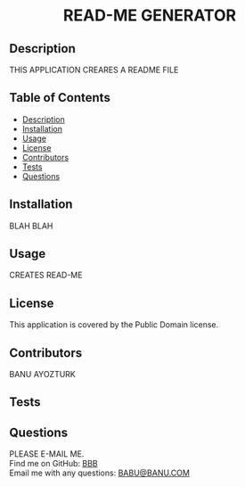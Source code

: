 
<h1 align="center">READ-ME GENERATOR</h1>

## Description
  THIS APPLICATION CREARES A README FILE
## Table of Contents
- [Description](#description)
- [Installation](#installation)
- [Usage](#usage)
- [License](#license)
- [Contributors](#contributors)
- [Tests](#tests)
- [Questions](#questions)
## Installation
BLAH BLAH
## Usage
CREATES READ-ME
## License
This application is covered by the Public Domain license. 

## Contributors
  BANU AYOZTURK
## Tests
  
## Questions
  PLEASE E-MAIL ME.
 <br/>
 Find me on GitHub: [BBB](https://github.com/BBB)
 <br/>
 Email me with any questions: BABU@BANU.COM
 <br/>
  